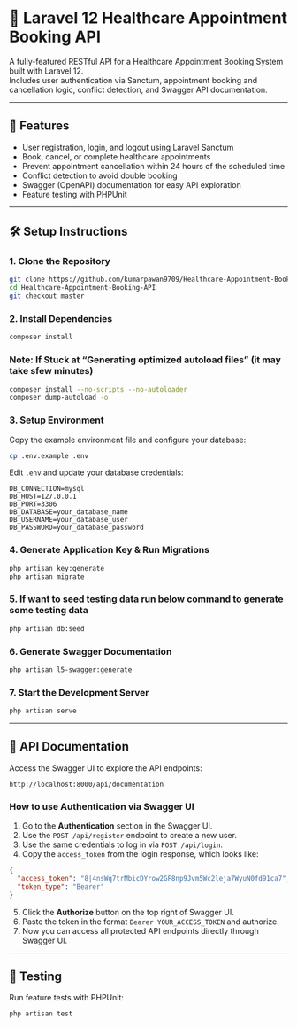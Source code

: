 # 🏥 Laravel 12 Healthcare Appointment Booking API

A fully-featured RESTful API for a Healthcare Appointment Booking System built with Laravel 12.  
Includes user authentication via Sanctum, 
appointment booking and cancellation logic,
conflict detection, 
and Swagger API documentation.

---

## 🚀 Features

- User registration, login, and logout using Laravel Sanctum  
- Book, cancel, or complete healthcare appointments  
- Prevent appointment cancellation within 24 hours of the scheduled time  
- Conflict detection to avoid double booking  
- Swagger (OpenAPI) documentation for easy API exploration  
- Feature testing with PHPUnit  

---

## 🛠️ Setup Instructions

### 1. Clone the Repository

```bash
git clone https://github.com/kumarpawan9709/Healthcare-Appointment-Booking-API.git
cd Healthcare-Appointment-Booking-API
git checkout master

```

### 2. Install Dependencies

```bash
composer install
```
### Note: If Stuck at “Generating optimized autoload files” (it may take sfew minutes)

```bash
composer install --no-scripts --no-autoloader
composer dump-autoload -o
```

### 3. Setup Environment

Copy the example environment file and configure your database:

```bash
cp .env.example .env
```

Edit `.env` and update your database credentials:

```
DB_CONNECTION=mysql
DB_HOST=127.0.0.1
DB_PORT=3306
DB_DATABASE=your_database_name
DB_USERNAME=your_database_user
DB_PASSWORD=your_database_password
```

### 4. Generate Application Key & Run Migrations

```bash
php artisan key:generate
php artisan migrate
```
### 5. If want to seed testing data run below command to generate some testing data

```bash
php artisan db:seed
```
 
### 6. Generate Swagger Documentation

```bash
php artisan l5-swagger:generate
```

### 7. Start the Development Server

```bash
php artisan serve
```

---

## 📖 API Documentation

Access the Swagger UI to explore the API endpoints:

```
http://localhost:8000/api/documentation
```

### How to use Authentication via Swagger UI

1. Go to the **Authentication** section in the Swagger UI.  
2. Use the `POST /api/register` endpoint to create a new user.  
3. Use the same credentials to log in via `POST /api/login`.  
4. Copy the `access_token` from the login response, which looks like:

```json
{
  "access_token": "8|4nsWq7trMbicDYrow2GF8np9Jvm5Wc2leja7WyuN0fd91ca7",
  "token_type": "Bearer"
}
```

5. Click the **Authorize** button on the top right of Swagger UI.  
6. Paste the token in the format `Bearer YOUR_ACCESS_TOKEN` and authorize.  
7. Now you can access all protected API endpoints directly through Swagger UI.

---

## 🧪 Testing

Run feature tests with PHPUnit:

```bash
php artisan test
```

 

